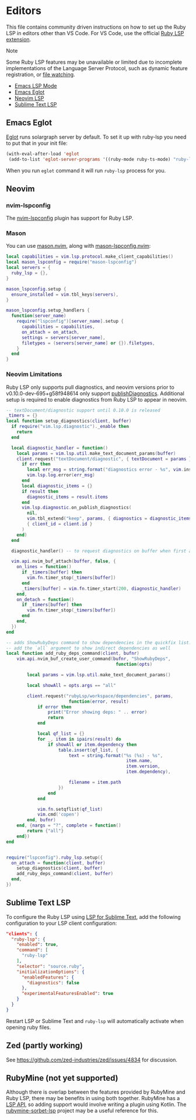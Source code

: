 # Editors

This file contains community driven instructions on how to set up the Ruby LSP in editors other than VS Code. For VS
Code, use the official [Ruby LSP extension](https://marketplace.visualstudio.com/items?itemName=Shopify.ruby-lsp).

> [!NOTE]
> Some Ruby LSP features may be unavailable or limited due to incomplete implementations of the Language Server
> Protocol, such as dynamic feature registration, or [file watching](https://github.com/Shopify/ruby-lsp/issues/1456).

<!-- When adding a new editor to the list, either link directly to a website containing the instructions or link to a
new H2 header in this file containing the instructions. -->

- [Emacs LSP Mode](https://emacs-lsp.github.io/lsp-mode/page/lsp-ruby-lsp/)
- [Emacs Eglot](#Emacs-Eglot)
- [Neovim LSP](#Neovim-LSP)
- [Sublime Text LSP](#sublime-text-lsp)

## Emacs Eglot

[Eglot](https://github.com/joaotavora/eglot) runs solargraph server by default. To set it up with ruby-lsp you need to
put that in your init file:
```el
(with-eval-after-load 'eglot
 (add-to-list 'eglot-server-programs '((ruby-mode ruby-ts-mode) "ruby-lsp")))
 ```

When you run `eglot` command it will run `ruby-lsp` process for you.

## Neovim

### nvim-lspconfig

The [nvim-lspconfig](https://github.com/neovim/nvim-lspconfig/blob/master/lua/lspconfig/server_configurations/ruby_lsp.lua)
plugin has support for Ruby LSP.

### Mason

You can use [mason.nvim](https://github.com/williamboman/mason.nvim),
along with [mason-lspconfig.nvim](https://github.com/williamboman/mason-lspconfig.nvim):

```lua
local capabilities = vim.lsp.protocol.make_client_capabilities()
local mason_lspconfig = require("mason-lspconfig")
local servers = {
  ruby_lsp = {},
}

mason_lspconfig.setup {
  ensure_installed = vim.tbl_keys(servers),
}

mason_lspconfig.setup_handlers {
  function(server_name)
    require("lspconfig")[server_name].setup {
      capabilities = capabilities,
      on_attach = on_attach,
      settings = servers[server_name],
      filetypes = (servers[server_name] or {}).filetypes,
    }
  end
}
```

### Neovim Limitations

Ruby LSP only supports pull diagnostics, and neovim versions prior to v0.10.0-dev-695+g58f948614 only support [publishDiagnostics](https://microsoft.github.io/language-server-protocol/specifications/lsp/3.17/specification/#textDocument_publishDiagnostics).
Additional setup is required to enable diagnostics from Ruby LSP to appear in neovim.

```lua
-- textDocument/diagnostic support until 0.10.0 is released
_timers = {}
local function setup_diagnostics(client, buffer)
  if require("vim.lsp.diagnostic")._enable then
    return
  end

  local diagnostic_handler = function()
    local params = vim.lsp.util.make_text_document_params(buffer)
    client.request("textDocument/diagnostic", { textDocument = params }, function(err, result)
      if err then
        local err_msg = string.format("diagnostics error - %s", vim.inspect(err))
        vim.lsp.log.error(err_msg)
      end
      local diagnostic_items = {}
      if result then
        diagnostic_items = result.items
      end
      vim.lsp.diagnostic.on_publish_diagnostics(
        nil,
        vim.tbl_extend("keep", params, { diagnostics = diagnostic_items }),
        { client_id = client.id }
      )
    end)
  end

  diagnostic_handler() -- to request diagnostics on buffer when first attaching

  vim.api.nvim_buf_attach(buffer, false, {
    on_lines = function()
      if _timers[buffer] then
        vim.fn.timer_stop(_timers[buffer])
      end
      _timers[buffer] = vim.fn.timer_start(200, diagnostic_handler)
    end,
    on_detach = function()
      if _timers[buffer] then
        vim.fn.timer_stop(_timers[buffer])
      end
    end,
  })
end

-- adds ShowRubyDeps command to show dependencies in the quickfix list.
-- add the `all` argument to show indirect dependencies as well
local function add_ruby_deps_command(client, bufnr)
    vim.api.nvim_buf_create_user_command(bufnr, "ShowRubyDeps",
                                          function(opts)

        local params = vim.lsp.util.make_text_document_params()

        local showAll = opts.args == "all"

        client.request("rubyLsp/workspace/dependencies", params,
                        function(error, result)
            if error then
                print("Error showing deps: " .. error)
                return
            end

            local qf_list = {}
            for _, item in ipairs(result) do
                if showAll or item.dependency then
                    table.insert(qf_list, {
                        text = string.format("%s (%s) - %s",
                                              item.name,
                                              item.version,
                                              item.dependency),

                        filename = item.path
                    })
                end
            end

            vim.fn.setqflist(qf_list)
            vim.cmd('copen')
        end, bufnr)
    end, {nargs = "?", complete = function()
        return {"all"}
    end})
end


require("lspconfig").ruby_lsp.setup({
  on_attach = function(client, buffer)
    setup_diagnostics(client, buffer)
    add_ruby_deps_command(client, buffer)
  end,
})
```

## Sublime Text LSP

To configure the Ruby LSP using [LSP for Sublime Text](https://github.com/sublimelsp/LSP), add the following configuration to your LSP client configuration:

```json
"clients": {
  "ruby-lsp": {
    "enabled": true,
    "command": [
      "ruby-lsp"
    ],
    "selector": "source.ruby",
    "initializationOptions": {
      "enabledFeatures": {
        "diagnostics": false
      },
      "experimentalFeaturesEnabled": true
    }
  }
}
```

Restart LSP or Sublime Text and `ruby-lsp` will automatically activate when opening ruby files.

## Zed (partly working)

See https://github.com/zed-industries/zed/issues/4834 for discussion.

## RubyMine (not yet supported)

Although there is overlap between the features provided by RubyMine and Ruby LSP, there may be benefits in using both together. RubyMine has a [LSP API](https://blog.jetbrains.com/ruby/2023/07/the-rubymine-2023-2-beta-updated-ai-assistant-lsp-api-for-plugin-developers-and-more/), so adding support would involve writing a plugin using Kotlin. The [rubymine-sorbet-lsp](https://github.com/simoleone/rubymine-sorbet-lsp) project may be a useful reference for this.
